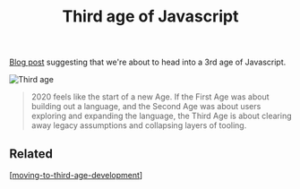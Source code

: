 ﻿---
title: Third age of Javascript
---
[Blog post](https://www.swyx.io/js-third-age/) suggesting that we're about to head into a 3rd age of Javascript.

![Third age](https://dev-to-uploads.s3.amazonaws.com/i/rlixanixq8pyrpg9ivrv.png)

> 2020 feels like the start of a new Age. If the First Age was about building out a language, and the Second Age was about users exploring and expanding the language, the Third Age is about clearing away legacy assumptions and collapsing layers of tooling.

## Related

[[moving-to-third-age-development]]


[//begin]: # "Autogenerated link references for markdown compatibility"
[moving-to-third-age-development]: moving-to-third-age-development "Moving to Third Age development"
[//end]: # "Autogenerated link references"